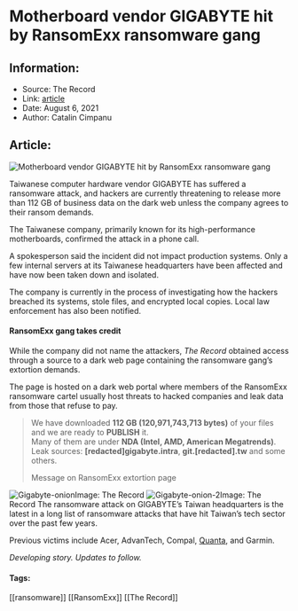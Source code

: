 # Motherboard vendor GIGABYTE hit by RansomExx ransomware gang
### 

## Information:
+ Source: The Record
+ Link: [article](https://therecord.media/motherboard-vendor-gigabyte-hit-by-ransomexx-ransomware-gang/)
+ Date: August 6, 2021
+ Author: Catalin Cimpanu


## Article:
![Motherboard vendor GIGABYTE hit by RansomExx ransomware gang](https://therecord.media/wp-content/uploads/2021/08/Gigabyte.jpg)

Taiwanese computer hardware vendor GIGABYTE has suffered a ransomware attack, and hackers are currently threatening to release more than 112 GB of business data on the dark web unless the company agrees to their ransom demands.


The Taiwanese company, primarily known for its high-performance motherboards, confirmed the attack in a phone call.


A spokesperson said the incident did not impact production systems. Only a few internal servers at its Taiwanese headquarters have been affected and have now been taken down and isolated.


The company is currently in the process of investigating how the hackers breached its systems, stole files, and encrypted local copies. Local law enforcement has also been notified.


#### RansomExx gang takes credit


While the company did not name the attackers, *The Record* obtained access through a source to a dark web page containing the ransomware gang’s extortion demands.


The page is hosted on a dark web portal where members of the RansomExx ransomware cartel usually host threats to hacked companies and leak data from those that refuse to pay.



> We have downloaded **112 GB (120,971,743,713 bytes)** of your files and we are ready to **PUBLISH** it.   
> Many of them are under **NDA (Intel, AMD, American Megatrends)**.  
> Leak sources: **[redacted]gigabyte.intra**, **git.[redacted].tw** and some others.
> 
> Message on RansomExx extortion page


![Gigabyte-onion](https://www-therecord.recfut.com/wp-content/uploads/2021/08/Gigabyte-onion-1024x627.png)Image: The Record
![Gigabyte-onion-2](https://www-therecord.recfut.com/wp-content/uploads/2021/08/Gigabyte-onion-2-1024x627.png)Image: The Record
The ransomware attack on GIGABYTE’s Taiwan headquarters is the latest in a long list of ransomware attacks that have hit Taiwan’s tech sector over the past few years.


Previous victims include Acer, AdvanTech, Compal, [Quanta](https://therecord.media/ransomware-gang-tries-to-extort-apple-hours-ahead-of-spring-loaded-event/), and Garmin.


*Developing story. Updates to follow.*





#### Tags:
[[ransomware]] [[RansomExx]] [[The Record]]
